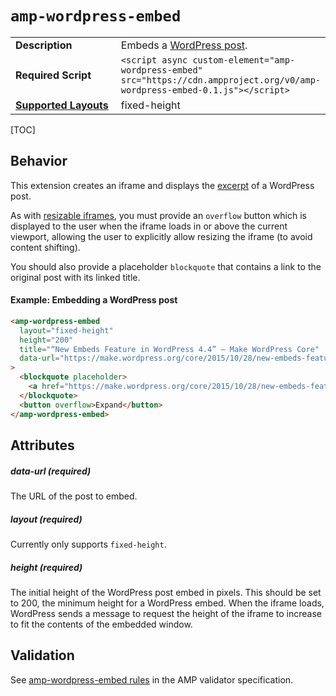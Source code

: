 <!--
Copyright 2019 The AMP HTML Authors. All Rights Reserved.

Licensed under the Apache License, Version 2.0 (the "License");
you may not use this file except in compliance with the License.
You may obtain a copy of the License at

      http://www.apache.org/licenses/LICENSE-2.0

Unless required by applicable law or agreed to in writing, software
distributed under the License is distributed on an "AS-IS" BASIS,
WITHOUT WARRANTIES OR CONDITIONS OF ANY KIND, either express or implied.
See the License for the specific language governing permissions and
limitations under the License.
-->

# <a name="`amp-wordpress-embed`"></a> `amp-wordpress-embed`

<table>
  <tr>
    <td width="40%"><strong>Description</strong></td>
    <td>Embeds a <a href="https://wordpress.org/">WordPress post</a>.</td>
  </tr>
  <tr>
    <td width="40%"><strong>Required Script</strong></td>
    <td><code>&lt;script async custom-element="amp-wordpress-embed" src="https://cdn.ampproject.org/v0/amp-wordpress-embed-0.1.js">&lt;/script></code></td>
  </tr>
  <tr>
    <td class="col-fourty"><strong><a href="https://www.ampproject.org/docs/guides/responsive/control_layout.html">Supported Layouts</a></strong></td>
    <td>fixed-height</td>
  </tr>
  <!-- <tr>
    <td width="40%"><strong>Examples</strong></td>
    <td><a href="https://ampbyexample.com/components/amp-wordpress-embed/">Annotated code example for amp-wordpress-embed</a></td>
  </tr> -->
</table>

[TOC]

## Behavior

This extension creates an iframe and displays the [excerpt](https://make.wordpress.org/core/2015/10/28/new-embeds-feature-in-wordpress-4-4/) of a WordPress post. 

As with [resizable iframes](https://amp.dev/documentation/components/amp-iframe/#iframe-resizing), you must provide an `overflow` button which is displayed to the user when the iframe loads in or above the current viewport, allowing the user to explicitly allow resizing the iframe (to avoid content shifting).

You should also provide a placeholder `blockquote` that contains a link to the original post with its linked title. 

#### Example: Embedding a WordPress post

```html
<amp-wordpress-embed
  layout="fixed-height"
  height="200"
  title="“New Embeds Feature in WordPress 4.4” — Make WordPress Core"
  data-url="https://make.wordpress.org/core/2015/10/28/new-embeds-feature-in-wordpress-4-4/"
>
  <blockquote placeholder>
    <a href="https://make.wordpress.org/core/2015/10/28/new-embeds-feature-in-wordpress-4-4/">New Embeds Feature in WordPress 4.4</a>
  </blockquote>
  <button overflow>Expand</button>
</amp-wordpress-embed>
```

## Attributes

##### data-url (required)

The URL of the post to embed.

##### layout (required)

Currently only supports `fixed-height`.

##### height (required)

The initial height of the WordPress post embed in pixels. This should be set to 200, the minimum height for a WordPress embed. When the iframe loads, WordPress sends a message to request the height of the iframe to increase to fit the contents of the embedded window.

## Validation
See [amp-wordpress-embed rules](https://github.com/ampproject/amphtml/blob/master/extensions/amp-wordpress-embed/validator-amp-wordpress-embed.protoascii) in the AMP validator specification.
